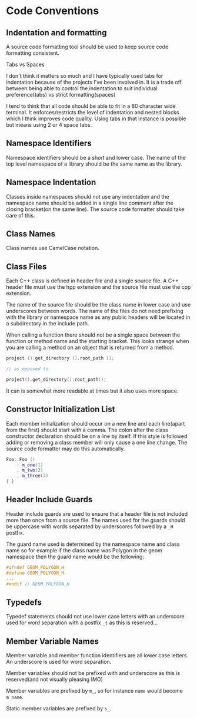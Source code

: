 # Code Conventions

## Indentation and formatting

A source code formatting tool should be used to keep source code formatting
consistent.

Tabs vs Spaces

I don't think it matters so much and I have typically used tabs for indentation
because of the projects I've been involved in. It is a trade off between being
able to control the indentation to suit individual preference(tabs) vs strict
formatting(spaces)

I tend to think that all code should be able to fit in a 80 character wide
terminal. It enforces/restricts the level of indentation and nested blocks
which I think improves code quality. Using tabs in that instance is possible
but means using 2 or 4 space tabs.

## Namespace Identifiers

Namespace identifiers should be a short and lower case. The name of
the top level namespace of a library should be the same name as the
library.

## Namespace Indentation

Classes inside namespaces should not use any indentation and the
namespace name should be added in a single line comment after the
closing bracket(on the same line). The source code formatter should take care
of this.

## Class Names

Class names use CamelCase notation.

## Class Files

Each C++ class is defined in header file and a single source file. A C++ header
file must use the hpp extension and the source file must use the cpp extension.

The name of the source file should be the class name in lower case and
use underscores between words. The name of the files do not need prefixing with
the library or namespace name as any public headers will be located in a
subdirectory in the include path.

When calling a function there should not be a single space between the
function or method name and the starting bracket. This looks strange when you
are calling a method on an object that is returned from a method.

```c++
project ().get_directory ().root_path ();

// as opposed to

project().get_directory().root_path();
```

It can is somewhat more readable at times but it also uses more space.

## Constructor Initialization List

Each member initialization should occur on a new line and each line(apart from
the first) should start with a comma. The colon after the class constructor
declaration should be on a line by itself. If this style is followed adding or
removing a class member will only cause a one line change. The source code
formatter may do this automatically.

```c++
Foo::Foo ()
	: m_one(1)
	, m_two(2)
	, m_three(3)
{ }
```
## Header Include Guards

Header include guards are used to ensure that a header file is not included
more than once from a source file. The names used for the guards should be
uppercase with words separated by underscores followed by a `_H` postfix.

The guard name used is determined by the namespace name and class name so for
example if the class name was Polygon in the geom namespace then the guard name
would be the following:

```c++
#ifndef GEOM_POLYGON_H
#define GEOM_POLYGON_H
...
#endif // GEOM_POLYGON_H
```

## Typedefs

Typedef statements should not use lower case letters with an underscore
used for word separation with a postfix `_t` as this is reserved...

## Member Variable Names

Member variable and member function identifiers are all lower case letters. An
underscore is used for word separation.

Member variables should not be prefixed with and underscore as this is
reserved(and not visually pleasing IMO)

Member variables are prefixed by `m_`, so for instance `name` would become
`m_name`.

Static member variables are prefixed by `s_`.
